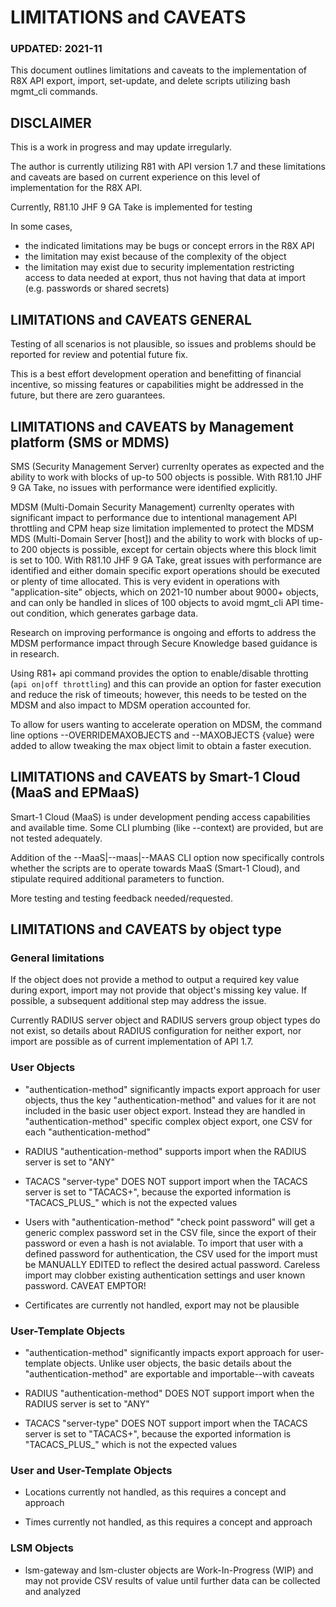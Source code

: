 # LIMITATIONS and CAVEATS

### UPDATED:  2021-11

This document outlines limitations and caveats to the implementation of R8X API export, import, set-update, and delete scripts utilizing bash mgmt_cli commands.

## DISCLAIMER

This is a work in progress and may update irregularly.

The author is currently utilizing R81 with API version 1.7 and these limitations and caveats are based on current experience on this level of implementation for the R8X API.

Currently, R81.10 JHF 9 GA Take is implemented for testing

In some cases, 
- the indicated limitations may be bugs or concept errors in the R8X API
- the limitation may exist because of the complexity of the object
- the limitation may exist due to security implementation restricting access to data needed at export, thus not having that data at import (e.g. passwords or shared secrets)

## LIMITATIONS and CAVEATS GENERAL

Testing of all scenarios is not plausible, so issues and problems should be reported for review and potential future fix.

This is a best effort development operation and benefitting of financial incentive, so missing features or capabilities might be addressed in the future, but there are zero guarantees.

## LIMITATIONS and CAVEATS by Management platform (SMS or MDMS)

SMS (Security Management Server) currenlty operates as expected and the ability to work with blocks of up-to 500 objects is possible.  With R81.10 JHF 9 GA Take, no issues with performance were identified explicitly.

MDSM (Multi-Domain Security Management) currenlty operates with significant impact to performance due to intentional management API throttling and CPM heap size limitation implemented to protect the MDSM MDS (Multi-Domain Server [host]) and the ability to work with blocks of up-to 200 objects is possible, except for certain objects where this block limit is set to 100.  With R81.10 JHF 9 GA Take, great issues with performance are identified and either domain specific export operations should be executed or plenty of time allocated.  This is very evident in operations with "application-site" objects, which on 2021-10 number about 9000+ objects, and can only be handled in slices of 100 objects to avoid mgmt_cli API time-out condition, which generates garbage data.

Research on improving performance is ongoing and efforts to address the MDSM performance impact through Secure Knowledge based guidance is in research.

Using R81+ api command provides the option to enable/disable throtting (`api on|off throttling`) and this can provide an option for faster execution and reduce the risk of timeouts; however, this needs to be tested on the MDSM and also impact to MDSM operation accounted for.

To allow for users wanting to accelerate operation on MDSM, the command line options --OVERRIDEMAXOBJECTS and --MAXOBJECTS {value} were added to allow tweaking the max object limit to obtain a faster execution.

## LIMITATIONS and CAVEATS by Smart-1 Cloud (MaaS and EPMaaS)

Smart-1 Cloud (MaaS) is under development pending access capabilities and available time.  Some CLI plumbing (like --context) are provided, but are not tested adequately.

Addition of the --MaaS|--maas|--MAAS CLI option now specifically controls whether the scripts are to operate towards MaaS (Smart-1 Cloud), and stipulate required additional parameters to function.

More testing and testing feedback needed/requested.

## LIMITATIONS and CAVEATS by object type

### General limitations
If the object does not provide a method to output a required key value during export, import may not provide that object's missing key value.  If possible, a subsequent additional step may address the issue.

Currently RADIUS server object and RADIUS servers group object types do not exist, so details about RADIUS configuration for neither export, nor import are possible as of current implementation of API 1.7.

### User Objects
- "authentication-method" significantly impacts export approach for user objects, thus the key "authentication-method" and values for it are not included in the basic user object export.  Instead they are handled in "authentication-method" specific complex object export, one CSV for each "authentication-method"

- RADIUS "authentication-method" supports import when the RADIUS server is set to "ANY"

- TACACS "server-type" DOES NOT support import when the TACACS server is set to "TACACS+", because the exported information is "TACACS_PLUS_" which is not the expected values

- Users with "authentication-method" "check point password" will get a generic complex password set in the CSV file, since the export of their password or even a hash is not avialable.  To import that user with a defined password for authentication, the CSV used for the import must be MANUALLY EDITED to reflect the desired actual password.  Careless import may clobber existing authentication settings and user known password.  CAVEAT EMPTOR!

- Certificates are currently not handled, export may not be plausible

### User-Template Objects
- "authentication-method" significantly impacts export approach for user-template objects.  Unlike user objects, the basic details about the "authentication-method" are exportable and importable--with caveats

- RADIUS "authentication-method" DOES NOT support import when the RADIUS server is set to "ANY"

- TACACS "server-type" DOES NOT support import when the TACACS server is set to "TACACS+", because the exported information is "TACACS_PLUS_" which is not the expected values

### User and User-Template Objects
- Locations currently not handled, as this requires a concept and approach

- Times currently not handled, as this requires a concept and approach
    

### LSM Objects
- lsm-gateway and lsm-cluster objects are Work-In-Progress (WIP) and may not provide CSV results of value until further data can be collected and analyzed

    

